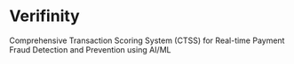 # Verifinity
Comprehensive Transaction Scoring System (CTSS) for Real-time Payment Fraud Detection and Prevention using AI/ML

